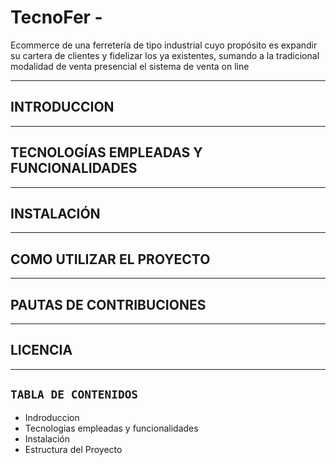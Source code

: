 # TecnoFer - 

Ecommerce de una ferretería de tipo industrial cuyo propósito es expandir su cartera de clientes y fidelizar los ya existentes, sumando a la tradicional modalidad de venta presencial el sistema de venta on line


-------------------------------------

## **INTRODUCCION**



-------------------------------------

## **TECNOLOGÍAS EMPLEADAS Y FUNCIONALIDADES**



-------------------------------------

## **INSTALACIÓN**


-------------------------------------

## **COMO UTILIZAR EL PROYECTO**


-------------------------------------

## **PAUTAS DE CONTRIBUCIONES**


-------------------------------------

## **LICENCIA**


-------------------------------------

## `TABLA DE CONTENIDOS`

- Indroduccion
- Tecnologias empleadas y funcionalidades
- Instalación
- Estructura del Proyecto







